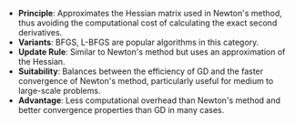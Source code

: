 - **Principle**: Approximates the Hessian matrix used in Newton's method, thus avoiding the computational cost of calculating the exact second derivatives.
- **Variants**: BFGS, L-BFGS are popular algorithms in this category.
- **Update Rule**: Similar to Newton's method but uses an approximation of the Hessian.
- **Suitability**: Balances between the efficiency of GD and the faster convergence of Newton's method, particularly useful for medium to large-scale problems.
- **Advantage**: Less computational overhead than Newton's method and better convergence properties than GD in many cases.